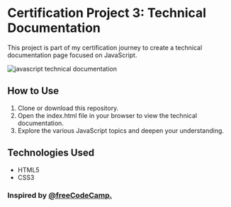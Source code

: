 # Certification Project 3: Technical Documentation
This project is part of my certification journey to create a technical documentation page focused on JavaScript.

![javascript technical documentation](https://github.com/user-attachments/assets/5192c3a7-909a-4b46-a116-7f70f7a8032e)

## How to Use
1. Clone or download this repository.
2. Open the index.html file in your browser to view the technical documentation.
3. Explore the various JavaScript topics and deepen your understanding.

## Technologies Used
- HTML5
- CSS3

### Inspired by <a href="https://www.freecodecamp.org/">@freeCodeCamp.</a>
